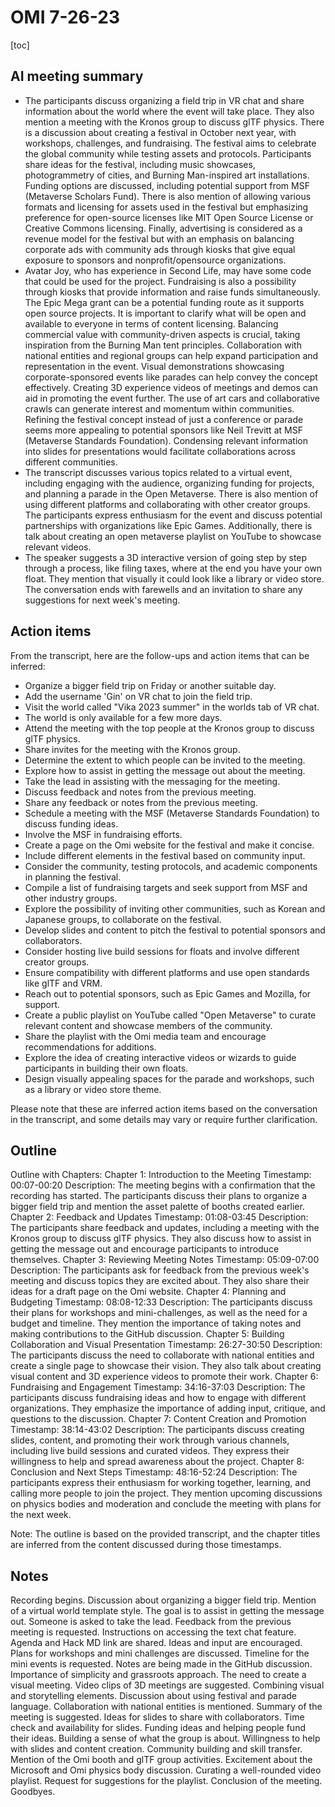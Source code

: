 # OMI 7-26-23

[toc]

## AI meeting summary
- The participants discuss organizing a field trip in VR chat and share information about the world where the event will take place. They also mention a meeting with the Kronos group to discuss glTF physics. There is a discussion about creating a festival in October next year, with workshops, challenges, and fundraising. The festival aims to celebrate the global community while testing assets and protocols. Participants share ideas for the festival, including music showcases, photogrammetry of cities, and Burning Man-inspired art installations. Funding options are discussed, including potential support from MSF (Metaverse Scholars Fund). There is also mention of allowing various formats and licensing for assets used in the festival but emphasizing preference for open-source licenses like MIT Open Source License or Creative Commons licensing. Finally, advertising is considered as a revenue model for the festival but with an emphasis on balancing corporate ads with community ads through kiosks that give equal exposure to sponsors and nonprofit/opensource organizations.
- Avatar Joy, who has experience in Second Life, may have some code that could be used for the project. Fundraising is also a possibility through kiosks that provide information and raise funds simultaneously. The Epic Mega grant can be a potential funding route as it supports open source projects. It is important to clarify what will be open and available to everyone in terms of content licensing. Balancing commercial value with community-driven aspects is crucial, taking inspiration from the Burning Man tent principles. Collaboration with national entities and regional groups can help expand participation and representation in the event. Visual demonstrations showcasing corporate-sponsored events like parades can help convey the concept effectively. Creating 3D experience videos of meetings and demos can aid in promoting the event further. The use of art cars and collaborative crawls can generate interest and momentum within communities. Refining the festival concept instead of just a conference or parade seems more appealing to potential sponsors like Neil Trevitt at MSF (Metaverse Standards Foundation). Condensing relevant information into slides for presentations would facilitate collaborations across different communities.
- The transcript discusses various topics related to a virtual event, including engaging with the audience, organizing funding for projects, and planning a parade in the Open Metaverse. There is also mention of using different platforms and collaborating with other creator groups. The participants express enthusiasm for the event and discuss potential partnerships with organizations like Epic Games. Additionally, there is talk about creating an open metaverse playlist on YouTube to showcase relevant videos.
- The speaker suggests a 3D interactive version of going step by step through a process, like filing taxes, where at the end you have your own float. They mention that visually it could look like a library or video store. The conversation ends with farewells and an invitation to share any suggestions for next week's meeting.

## Action items
From the transcript, here are the follow-ups and action items that can be inferred:

- Organize a bigger field trip on Friday or another suitable day.
- Add the username 'Gin' on VR chat to join the field trip.
- Visit the world called "Vika 2023 summer" in the worlds tab of VR chat.
- The world is only available for a few more days.
- Attend the meeting with the top people at the Kronos group to discuss glTF physics.
- Share invites for the meeting with the Kronos group.
- Determine the extent to which people can be invited to the meeting.
- Explore how to assist in getting the message out about the meeting.
- Take the lead in assisting with the messaging for the meeting.
- Discuss feedback and notes from the previous meeting.
- Share any feedback or notes from the previous meeting.
- Schedule a meeting with the MSF (Metaverse Standards Foundation) to discuss funding ideas.
- Involve the MSF in fundraising efforts.
- Create a page on the Omi website for the festival and make it concise.
- Include different elements in the festival based on community input.
- Consider the community, testing protocols, and academic components in planning the festival.
- Compile a list of fundraising targets and seek support from MSF and other industry groups.
- Explore the possibility of inviting other communities, such as Korean and Japanese groups, to collaborate on the festival.
- Develop slides and content to pitch the festival to potential sponsors and collaborators.
- Consider hosting live build sessions for floats and involve different creator groups.
- Ensure compatibility with different platforms and use open standards like glTF and VRM.
- Reach out to potential sponsors, such as Epic Games and Mozilla, for support.
- Create a public playlist on YouTube called "Open Metaverse" to curate relevant content and showcase members of the community.
- Share the playlist with the Omi media team and encourage recommendations for additions.
- Explore the idea of creating interactive videos or wizards to guide participants in building their own floats.
- Design visually appealing spaces for the parade and workshops, such as a library or video store theme.

Please note that these are inferred action items based on the conversation in the transcript, and some details may vary or require further clarification.

## Outline
Outline with Chapters:
Chapter 1: Introduction to the Meeting
Timestamp: 00:07-00:20
Description: The meeting begins with a confirmation that the recording has started. The participants discuss their plans to organize a bigger field trip and mention the asset palette of booths created earlier.
Chapter 2: Feedback and Updates
Timestamp: 01:08-03:45
Description: The participants share feedback and updates, including a meeting with the Kronos group to discuss glTF physics. They also discuss how to assist in getting the message out and encourage participants to introduce themselves.
Chapter 3: Reviewing Meeting Notes
Timestamp: 05:09-07:00
Description: The participants ask for feedback from the previous week's meeting and discuss topics they are excited about. They also share their ideas for a draft page on the Omi website.
Chapter 4: Planning and Budgeting
Timestamp: 08:08-12:33
Description: The participants discuss their plans for workshops and mini-challenges, as well as the need for a budget and timeline. They mention the importance of taking notes and making contributions to the GitHub discussion.
Chapter 5: Building Collaboration and Visual Presentation
Timestamp: 26:27-30:50
Description: The participants discuss the need to collaborate with national entities and create a single page to showcase their vision. They also talk about creating visual content and 3D experience videos to promote their work.
Chapter 6: Fundraising and Engagement
Timestamp: 34:16-37:03
Description: The participants discuss fundraising ideas and how to engage with different organizations. They emphasize the importance of adding input, critique, and questions to the discussion.
Chapter 7: Content Creation and Promotion
Timestamp: 38:14-43:02
Description: The participants discuss creating slides, content, and promoting their work through various channels, including live build sessions and curated videos. They express their willingness to help and spread awareness about the project.
Chapter 8: Conclusion and Next Steps
Timestamp: 48:16-52:24
Description: The participants express their enthusiasm for working together, learning, and calling more people to join the project. They mention upcoming discussions on physics bodies and moderation and conclude the meeting with plans for the next week.

Note: The outline is based on the provided transcript, and the chapter titles are inferred from the content discussed during those timestamps.

## Notes
Recording begins.
Discussion about organizing a bigger field trip.
Mention of a virtual world template style.
The goal is to assist in getting the message out.
Someone is asked to take the lead.
Feedback from the previous meeting is requested.
Instructions on accessing the text chat feature.
Agenda and Hack MD link are shared.
Ideas and input are encouraged.
Plans for workshops and mini challenges are discussed.
Timeline for the mini events is requested.
Notes are being made in the GitHub discussion.
Importance of simplicity and grassroots approach.
The need to create a visual meeting.
Video clips of 3D meetings are suggested.
Combining visual and storytelling elements.
Discussion about using festival and parade language.
Collaboration with national entities is mentioned.
Summary of the meeting is suggested.
Ideas for slides to share with collaborators.
Time check and availability for slides.
Funding ideas and helping people fund their ideas.
Building a sense of what the group is about.
Willingness to help with slides and content creation.
Community building and skill transfer.
Mention of the Omi booth and glTF group activities.
Excitement about the Microsoft and Omi physics body discussion.
Curating a well-rounded video playlist.
Request for suggestions for the playlist.
Conclusion of the meeting.
Goodbyes.